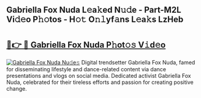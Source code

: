 ## Gabriella Fox Nuda L𝚎a𝚔ed N𝚞𝚍e - Part-M2L Vi𝚍𝚎o P𝚑𝚘tos - H𝚘𝚝 O𝚗𝚕yf𝚊ns L𝚎a𝚔s LzHeb

# <h2><a href="http://kfeizo.oniu.top/?m=Gabriella+Fox+Nuda">🔗👉 🔴 Gabriella Fox Nuda P𝚑ot𝚘𝚜 V𝚒d𝚎o</a></h2>

[![Gabriella Fox Nuda Nu𝚍e𝚜](https://i.imgur.com/0qMVB7G.gif)](http://kfeizo.oniu.top/?m=Gabriella+Fox+Nuda)
Digital trendsetter Gabriella Fox Nuda, famed for disseminating lifestyle and dance-related content via dance presentations and vlogs on social media. Dedicated activist Gabriella Fox Nuda, celebrated for their tireless efforts and passion for creating positive change.  
